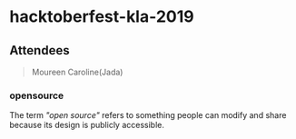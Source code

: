 # hacktoberfest-kla-2019

## Attendees
>Moureen Caroline(Jada)

### opensource 

The term *_"open source"_* refers to something people can modify and share because its design is publicly accessible.